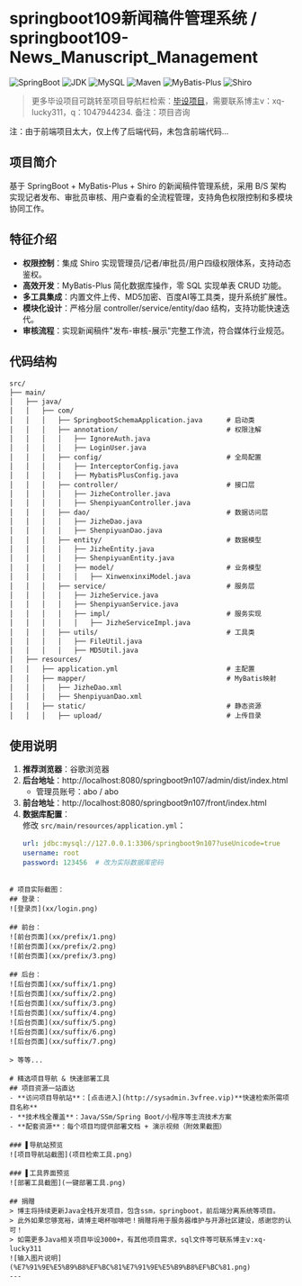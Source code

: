 # springboot109新闻稿件管理系统 / springboot109-News_Manuscript_Management


![SpringBoot](https://img.shields.io/badge/SpringBoot-2.7+-brightgreen)
![JDK](https://img.shields.io/badge/JDK-1.8+-blue)
![MySQL](https://img.shields.io/badge/MySQL-5.7+-teal)
![Maven](https://img.shields.io/badge/Maven-3.6+-red)
![MyBatis-Plus](https://img.shields.io/badge/MyBatis_Plus-3.5.0-blue)
![Shiro](https://img.shields.io/badge/Shiro-1.3.2-green)


> 更多毕设项目可跳转至项目导航栏检索：[毕设项目](http://sysadmin.3vfree.vip)，需要联系博主v：xq-lucky311，q：1047944234. 备注：项目咨询

注：由于前端项目太大，仅上传了后端代码，未包含前端代码...

## 项目简介  
基于 SpringBoot + MyBatis-Plus + Shiro 的新闻稿件管理系统，采用 B/S 架构实现记者发布、审批员审核、用户查看的全流程管理，支持角色权限控制和多模块协同工作。

## 特征介绍  
- **权限控制**：集成 Shiro 实现管理员/记者/审批员/用户四级权限体系，支持动态鉴权。  
- **高效开发**：MyBatis-Plus 简化数据库操作，零 SQL 实现单表 CRUD 功能。  
- **多工具集成**：内置文件上传、MD5加密、百度AI等工具类，提升系统扩展性。  
- **模块化设计**：严格分层 controller/service/entity/dao 结构，支持功能快速迭代。  
- **审核流程**：实现新闻稿件"发布-审核-展示"完整工作流，符合媒体行业规范。  

## 代码结构 
```
src/
├── main/
│   ├── java/
│   │   ├── com/
│   │   │   ├── SpringbootSchemaApplication.java      # 启动类
│   │   │   ├── annotation/                           # 权限注解
│   │   │   │   ├── IgnoreAuth.java
│   │   │   │   ├── LoginUser.java
│   │   │   ├── config/                               # 全局配置
│   │   │   │   ├── InterceptorConfig.java
│   │   │   │   ├── MybatisPlusConfig.java
│   │   │   ├── controller/                           # 接口层
│   │   │   │   ├── JizheController.java
│   │   │   │   ├── ShenpiyuanController.java
│   │   │   ├── dao/                                  # 数据访问层
│   │   │   │   ├── JizheDao.java
│   │   │   │   ├── ShenpiyuanDao.java
│   │   │   ├── entity/                               # 数据模型
│   │   │   │   ├── JizheEntity.java
│   │   │   │   ├── ShenpiyuanEntity.java
│   │   │   │   ├── model/                            # 业务模型
│   │   │   │   │   ├── XinwenxinxiModel.java
│   │   │   ├── service/                              # 服务层
│   │   │   │   ├── JizheService.java
│   │   │   │   ├── ShenpiyuanService.java
│   │   │   │   ├── impl/                             # 服务实现
│   │   │   │   │   ├── JizheServiceImpl.java
│   │   │   ├── utils/                                # 工具类
│   │   │   │   ├── FileUtil.java
│   │   │   │   ├── MD5Util.java
│   ├── resources/
│   │   ├── application.yml                           # 主配置
│   │   ├── mapper/                                   # MyBatis映射
│   │   │   ├── JizheDao.xml
│   │   │   ├── ShenpiyuanDao.xml
│   │   ├── static/                                   # 静态资源
│   │   │   ├── upload/                               # 上传目录
```
## 使用说明
1. **推荐浏览器**：谷歌浏览器
2. **后台地址**：http://localhost:8080/springboot9n107/admin/dist/index.html  
   - 管理员账号：abo / abo
3. **前台地址**：http://localhost:8080/springboot9n107/front/index.html  
4. **数据库配置**：  
   修改 `src/main/resources/application.yml`：  
   ```yaml
   url: jdbc:mysql://127.0.0.1:3306/springboot9n107?useUnicode=true
   username: root
   password: 123456  # 改为实际数据库密码
```

# 项目实际截图：
## 登录：
![登录页](xx/login.png)

## 前台：
![前台页面](xx/prefix/1.png)
![前台页面](xx/prefix/2.png)
![前台页面](xx/prefix/3.png)

## 后台：
![后台页面](xx/suffix/1.png)
![后台页面](xx/suffix/2.png)
![后台页面](xx/suffix/3.png)
![后台页面](xx/suffix/4.png)
![后台页面](xx/suffix/5.png)
![后台页面](xx/suffix/6.png)
![后台页面](xx/suffix/7.png)

> 等等...

# 精选项目导航 & 快速部署工具
## 项目资源一站直达
- ​**访问项目导航站**：[点击进入](http://sysadmin.3vfree.vip)**快速检索所需项目名称**
- ​**技术栈全覆盖**：Java/SSm/Spring Boot/小程序等主流技术方案
- ​**配套资源**：每个项目均提供部署文档 + 演示视频（附效果截图）

### ▌导航站预览
![项目导航站截图](项目检索工具.png)

### ▌工具界面预览
![部署工具截图](一键部署工具.png)

## 捐赠
> 博主将持续更新Java全栈开发项目，包含ssm，springboot，前后端分离系统等项目。
> 此外如果您够宽裕，请博主喝杯咖啡吧！捐赠将用于服务器维护与开源社区建设，感谢您的认可！
> 如需更多Java相关项目毕设3000+，有其他项目需求，sql文件等可联系博主v:xq-lucky311
![输入图片说明](%E7%91%9E%E5%B9%B8%EF%BC%81%E7%91%9E%E5%B9%B8%EF%BC%81.png)
---